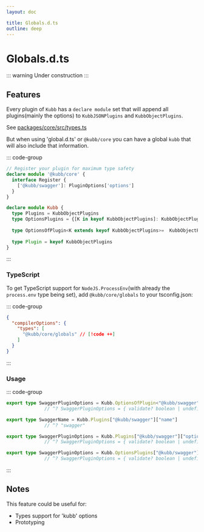 ```yaml
---
layout: doc

title: Globals.d.ts
outline: deep
---
```

# Globals.d.ts

::: warning
 Under construction
:::

## Features

Every plugin of `Kubb` has a `declare module` set that will append all plugins(mainly the options) to `KubbJSONPlugins` and `KubbObjectPlugins`.

See [packages/core/src/types.ts](https://github.com/kubb-project/kubb/blob/main/packages/core/src/types.ts)

But when using 'global.d.ts' or `@kubb/core` you can have a global `kubb` that will also include that information.

::: code-group

```typescript [packages/swagger/src/plugin.ts]
// Register your plugin for maximum type safety
declare module '@kubb/core' {
  interface Register {
    ['@kubb/swagger']: PluginOptions['options']
  }
}
```

```typescript [packages/core/globals.d.ts]
declare module Kubb {
  type Plugins = KubbObjectPlugins
  type OptionsPlugins = {[K in keyof KubbObjectPlugins]: KubbObjectPlugins[K]["options"]}
  
  type OptionsOfPlugin<K extends keyof KubbObjectPlugins>=  KubbObjectPlugins[K]["options"]
  
  type Plugin = keyof KubbObjectPlugins
}
```

:::

### TypeScript

To get TypeScript support for `NodeJS.ProcessEnv`(with already the `process.env` type being set), add `@kubb/core/globals` to your tsconfig.json:

::: code-group

```json [tsconfig.json]
{
  "compilerOptions": {
    "types": [
      "@kubb/core/globals" // [!code ++]
    ]
  }
}
```
:::

### Usage

::: code-group

```typescript [Kubb.OptionsOfPlugin]
export type SwaggerPluginOptions = Kubb.OptionsOfPlugin<"@kubb/swagger">
              // ^? SwaggerPluginOptions = { validate? boolean | undefined; output?: string | false | undefined...}
```

```typescript [Kubb.Plugins name]
export type SwaggerName = Kubb.Plugins["@kubb/swagger"]["name"]
              // ^? "swagger"
```

```typescript [Kubb.Plugins options]
export type SwaggerPluginOptions = Kubb.Plugins["@kubb/swagger"]["options"]
              // ^? SwaggerPluginOptions = { validate? boolean | undefined; output?: string | false | undefined...}
```

```typescript [Kubb.OptionsPlugins]
export type SwaggerPluginOptions = Kubb.OptionsPlugins["@kubb/swagger"]["options"]
              // ^? SwaggerPluginOptions = { validate? boolean | undefined; output?: string | false | undefined...}
```

:::

## Notes

This feature could be useful for:

- Types support for 'kubb' options
- Prototyping

